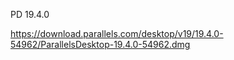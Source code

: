 PD 19.4.0

https://download.parallels.com/desktop/v19/19.4.0-54962/ParallelsDesktop-19.4.0-54962.dmg
